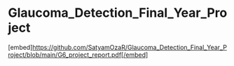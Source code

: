 # Glaucoma_Detection_Final_Year_Project
[embed]https://github.com/SatyamOzaR/Glaucoma_Detection_Final_Year_Project/blob/main/G6_project_report.pdf[/embed]
